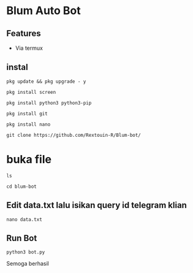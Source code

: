 # Blum Auto Bot

## Features

- Via termux
## instal 
```
pkg update && pkg upgrade - y
```
```
pkg install screen
```
```
pkg install python3 python3-pip
```
```
pkg install git
```
```
pkg install nano
```
```
git clone https://github.com/Rextouin-R/Blum-bot/
```

# buka file

```
ls
```
```
cd blum-bot
```

## Edit data.txt lalu isikan query id telegram klian

```
nano data.txt
```

## Run Bot

```
python3 bot.py
```
Semoga berhasil
